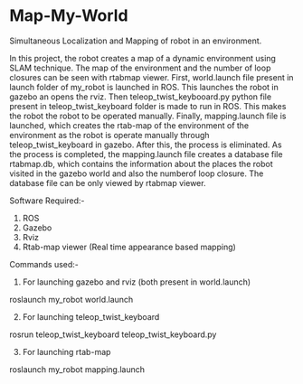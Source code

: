 # Map-My-World
Simultaneous Localization and Mapping of robot in an environment.

In this project, the robot creates a map of a dynamic environment using SLAM technique. The map of the environment and the number of loop closures can be seen with rtabmap viewer. First, world.launch file present in launch folder of my_robot is launched in ROS. This launches the robot in gazebo an opens the rviz. Then teleop_twist_keybooard.py python file present in teleop_twist_keyboard folder is made to run in ROS. This makes the robot the robot to be operated manually. Finally, mapping.launch file is launched, which creates the rtab-map of the environment of the environment as the robot is operate manually through teleop_twist_keyboard in gazebo. After this, the process is eliminated. As the process is completed, the mapping.launch file creates a database file rtabmap.db, which contains the information about the places the robot visited in the gazebo world and also the numberof loop closure. The database file can be only viewed by rtabmap viewer.

Software Required:-
1. ROS
2. Gazebo
3. Rviz
4. Rtab-map viewer (Real time appearance based mapping)

Commands used:-

1. For launching gazebo and rviz (both present in world.launch)

roslaunch my_robot world.launch

2. For launching teleop_twist_keyboard

rosrun teleop_twist_keyboard teleop_twist_keyboard.py

3. For launching rtab-map 

roslaunch my_robot mapping.launch

